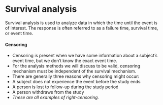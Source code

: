 Survival analysis
============================
Survival analysis is used to analyze data in which the time
until the event is of interest. The response is often referred to
as a failure time, survival time, or event time.

#### Censoring
- Censoring is present when we have some information about
a subject’s event time, but we don’t know the exact event time.
- For the analysis methods we will discuss to be valid, censoring
mechanism must be independent of the survival mechanism.
- There are generally three reasons why censoring might occur:
 - A subject does not experience the event before the study ends
 - A person is lost to follow-up during the study period
 - A person withdraws from the study
 - *These are all examples of right-censoring.*

